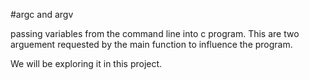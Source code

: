 #argc and argv

passing variables from the command line into c program.
This are two arguement requested by the main function to influence the program.

We will be exploring it in this project.

